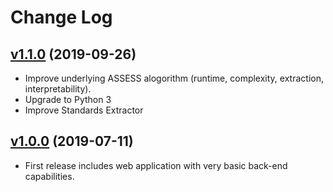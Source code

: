 # Change Log

## [v1.1.0](https://github.com/chrismattmann/T-ENTacle/tree/v1.1.0) (2019-09-26)
- Improve underlying ASSESS alogorithm (runtime, complexity, extraction, interpretability).
- Upgrade to Python 3
- Improve Standards Extractor

## [v1.0.0](https://github.com/chrismattmann/T-ENTacle/tree/v1.0.0) (2019-07-11)
- First release includes web application with very basic back-end capabilities.

